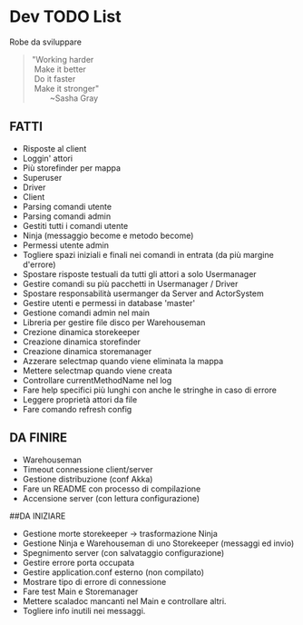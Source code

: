 # Dev TODO List
Robe da sviluppare

>"Working harder  
>&nbsp;Make it better  
>&nbsp;Do it faster  
>&nbsp;Make it stronger"   
>&nbsp;&nbsp;&nbsp;&nbsp;&nbsp;&nbsp;&nbsp;&nbsp;~Sasha Gray

## FATTI
* Risposte al client
* Loggin' attori
* Più storefinder per mappa
* Superuser
* Driver
* Client
* Parsing comandi utente
* Parsing comandi admin
* Gestiti tutti i comandi utente
* Ninja (messaggio become e metodo become)
* Permessi utente admin
* Togliere spazi iniziali e finali nei comandi in entrata (da più margine d'errore)
* Spostare risposte testuali da tutti gli attori a solo Usermanager
* Gestire comandi su più pacchetti in Usermanager / Driver
* Spostare responsabilità usermanger da Server and ActorSystem
* Gestire utenti e permessi in database 'master'
* Gestione comandi admin nel main
* Libreria per gestire file disco per Warehouseman
* Crezione dinamica storekeeper
* Creazione dinamica storefinder
* Creazione dinamica storemanager
* Azzerare selectmap quando viene eliminata la mappa
* Mettere selectmap quando viene creata
* Controllare currentMethodName nel log
* Fare help specifici più lunghi con anche le stringhe in caso di errore
* Leggere proprietà attori da file
* Fare comando refresh config


## DA FINIRE

* Warehouseman
* Timeout connessione client/server
* Gestione distribuzione (conf Akka)
* Fare un README con processo di compilazione
* Accensione server (con lettura configurazione)

##DA INIZIARE
* Gestione morte storekeeper -> trasformazione Ninja
* Gestione Ninja e Warehouseman di uno Storekeeper (messaggi ed invio)
* Spegnimento server (con salvataggio configurazione)
* Gestire errore porta occupata
* Gestire application.conf esterno (non compilato)
* Mostrare tipo di errore di connessione
* Fare test Main e Storemanager
* Mettere scaladoc mancanti nel Main e controllare altri.
* Togliere info inutili nei messaggi.
